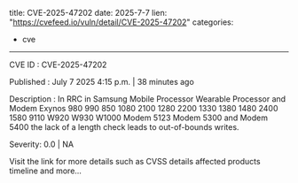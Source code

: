  
title: CVE-2025-47202
date: 2025-7-7
lien: "https://cvefeed.io/vuln/detail/CVE-2025-47202"
categories:
  - cve
---

CVE ID : CVE-2025-47202

Published :  July 7
2025
4:15 p.m. | 38 minutes ago

Description : In RRC in Samsung Mobile Processor
Wearable Processor
and Modem Exynos 980
990
850
1080
2100
1280
2200
1330
1380
1480
2400
1580
9110
W920
W930
W1000
Modem 5123
Modem 5300
and Modem 5400
the lack of a length check leads to out-of-bounds writes.

Severity: 0.0 | NA

Visit the link for more details
such as CVSS details
affected products
timeline
and more...
